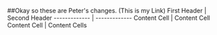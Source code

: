 ##Okay so these are Peter's changes. (This is my Link)
First Header  | Second Header
------------- | -------------
Content Cell  | Content Cell
Content Cell  | Content Cells